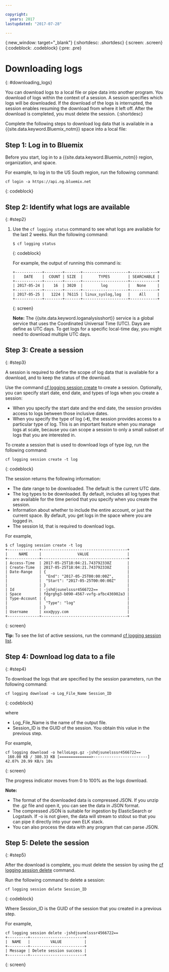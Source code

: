 ```yaml
---

copyright:
  years: 2017
lastupdated: "2017-07-28"

---
```


{:new_window: target="_blank"}
{:shortdesc: .shortdesc}
{:screen: .screen}
{:codeblock: .codeblock}
{:pre: .pre}

# Downloading logs
{: #downloading_logs}

You can download logs to a local file or pipe data into another program. You download of logs within the context of a session. A session specifies which logs will be downloaded. If the download of the logs is interrupted, the session enables resuming the download from where it left off. After the download is completed, you must delete the session.
{:shortdesc}

Complete the following steps to download log data that is available in a {{site.data.keyword.Bluemix_notm}} space into a local file:

## Step 1: Log in to Bluemix

Before you start, log in to a {{site.data.keyword.Bluemix_notm}} region, organization, and space. 

For example, to log in to the US South region, run the following command:
	
```
cf login -a https://api.ng.bluemix.net
```
{: codeblock}

## Step 2: Identify what logs are available
{: #step2}

1. Use the `cf logging status` command to see what logs are available for the last 2 weeks. Run the following command:

    ```
    $ cf logging status
    ```
    {: codeblock}
    
    For example, the output of running this command is:
    
    ```
    +------------+--------+-------+--------------------+------------+
    |    DATE    |  COUNT | SIZE  |       TYPES        | SEARCHABLE |
    +------------+--------+-------+--------------------+------------+
    | 2017-05-24 |    16  | 3020  |        log         |   None     |
    +------------+--------+-------+--------------------+------------+
    | 2017-05-25 |   1224 | 76115 | linux_syslog,log   |    All     |
    +------------+--------+-------+--------------------+------------+
    ```
    {: screen}

    **Note:** The {{site.data.keyword.loganalysisshort}} service is a global service that uses the Coordinated Universal Time (UTC). Days are define as UTC days. To get logs for a specific local-time day, you might need to download multiple UTC days.


## Step 3: Create a session
{: #step3}

A session is required to define the scope of log data that is available for a download, and to keep the status of the download. 

Use the command [cf logging session create](/docs/services/CloudLogAnalysis/reference/logging_cli.html#session_create) to create a session. Optionally, you can specify start date, end date, and types of logs when you create a session:  

* When you specify the start date and the end date, the session provides access to logs between those inclusive dates. 
* When you specify the type of log (**-t**), the session provides access to a particular type of log. This is an important feature when you manage logs at scale, because you can scope a session to only a small subset of logs that you are interested in.

To create a session that is used to download logs of type *log*, run the following command:

```
cf logging session create -t log
```
{: codeblock}

The session returns the following information:

* The date range to be downloaded. The default is the current UTC date.
* The log types to be downloaded. By default, includes all log types that are available for the time period that you specify when you create the session. 
* Information about whether to include the entire account, or just the current space. By default, you get logs in the space where you are logged in.
* The session Id, that is required to download logs.

For example,

```
$ cf logging session create -t log     
+--------------+--------------------------------------+
|     NAME     |                VALUE                 |
+--------------+--------------------------------------+
| Access-Time  | 2017-05-25T18:04:21.743792338Z       |
| Create-Time  | 2017-05-25T18:04:21.743792338Z       |
| Date-Range   | {                                    |
|              |  "End": "2017-05-25T00:00:00Z",      |
|              |  "Start": "2017-05-25T00:00:00Z"     |
|              | }                                    |
| Id           | -jshdjsunelsssr4566722==             |
| Space        | fdgrghg3-b090-4567-vvfg-afbc436902a3 |
| Type-Account | {                                    |
|              |  "Type": "log"                       |
|              | }                                    |
| Username     | xxx@yyy.com                          |
+--------------+--------------------------------------+
```
{: screen}

**Tip:** To see the list of active sessions, run the command [cf logging session list](/docs/services/CloudLogAnalysis/reference/logging_cli.html#session_list).

## Step 4: Download log data to a file
{: #step4}

To download the logs that are specified by the session parameters, run the following command:

```
cf logging download -o Log_File_Name Session_ID
```
{: codeblock}

where

* Log_File_Name is the name of the output file.
* Session_ID is the GUID of the session. You obtain this value in the previous step.

For example,

```
cf logging download -o helloLogs.gz -jshdjsunelsssr4566722==
 160.00 KB / 380.33 KB [==============>------------------------]  42.07% 20.99 KB/s 10s
```
{: screen}

The progress indicator moves from 0 to 100% as the logs download.

**Note:** 

* The format of the downloaded data is compressed JSON. If you unzip the .gz file and open it, you can see the data in JSON format. 
* The compressed JSON is suitable for ingestion by ElasticSearch or Logstash. If -o is not given, the data will stream to stdout so that you can pipe it directly into your own ELK stack.
* You can also process the data with any program that can parse JSON. 

## Step 5: Delete the session
{: #step5}

After the download is complete, you must delete the session by using the [cf logging session delete](/docs/services/CloudLogAnalysis/reference/logging_cli.html#session_delete) command. 

Run the following command to delete a session:

```
cf logging session delete Session_ID
```
{: codeblock}

Where Session_ID is the GUID of the session that you created in a previous step.

For example,

```
cf logging session delete -jshdjsunelsssr4566722==
+---------+------------------------+
|  NAME   |         VALUE          |
+---------+------------------------+
| Message | Delete session success |
+---------+------------------------+
```
{: screen}




